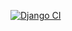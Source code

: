 [![Django CI](https://github.com/lineSlaine/StellarisBuilder/actions/workflows/django.yml/badge.svg)](https://github.com/lineSlaine/StellarisBuilder/actions/workflows/django.yml)
